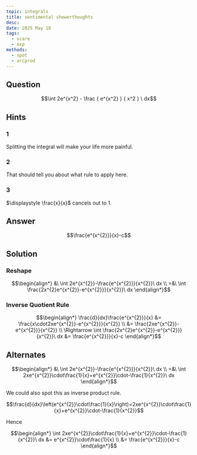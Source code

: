 ```yaml
---
topic: integrals
title: sentimental showerthoughts
desc: 
date: 2025 May 18
tags:
  - scare
  - exp
methods:
  - spot
  - arcprod
---
```



## Question
```math
\int
  2e^{x^2} -
  \frac
    { e^{x^2} }
    { x^2 }
\ dx
```


## Hints

### 1
Splitting the integral will make your life more painful.

### 2
That should tell you about what rule to apply here.

### 3
$\displaystyle \frac{x}{x}$ cancels out to $1$.


## Answer
```math
\frac{e^{x^{2}}}{x}-c
```


## Solution

### Reshape
```math
\begin{align*}
  &\ \int 2e^{x^{2}}-\frac{e^{x^{2}}}{x^{2}}\ dx
  \\ =&\ \int \frac{2x^{2}e^{x^{2}}-e^{x^{2}}}{x^{2}}\ dx
\end{align*}
```

### Inverse Quotient Rule
```math
\begin{align*}
  \frac{d}{dx}\frac{e^{x^{2}}}{x}
    &= \frac{x\cdot2xe^{x^{2}}-e^{x^{2}}}{x^{2}}
  \\ &= \frac{2xe^{x^{2}}-e^{x^{2}}}{x^{2}}
  \\ \Rightarrow \int \frac{2x^{2}e^{x^{2}}-e^{x^{2}}}{x^{2}}\ dx
    &= \frac{e^{x^{2}}}{x}-c
\end{align*}
```


## Alternates

```math
\begin{align*}
  &\ \int 2e^{x^{2}}-\frac{e^{x^{2}}}{x^{2}}\ dx
  \\ =&\ \int 2xe^{x^{2}}\cdot\frac{1}{x}+e^{x^{2}}\cdot-\frac{1}{x^{2}}\ dx
\end{align*}
```

We could also spot this as inverse product rule.

```math
\frac{d}{dx}\left(e^{x^{2}}\cdot\frac{1}{x}\right)=2xe^{x^{2}}\cdot\frac{1}{x}+e^{x^{2}}\cdot-\frac{1}{x^{2}}
```

Hence

```math
\begin{align*}
  \int 2xe^{x^{2}}\cdot\frac{1}{x}+e^{x^{2}}\cdot-\frac{1}{x^{2}}\ dx
    &= e^{x^{2}}\cdot\frac{1}{x}
  \\ &= \frac{e^{x^{2}}}{x}-c
\end{align*}
```
